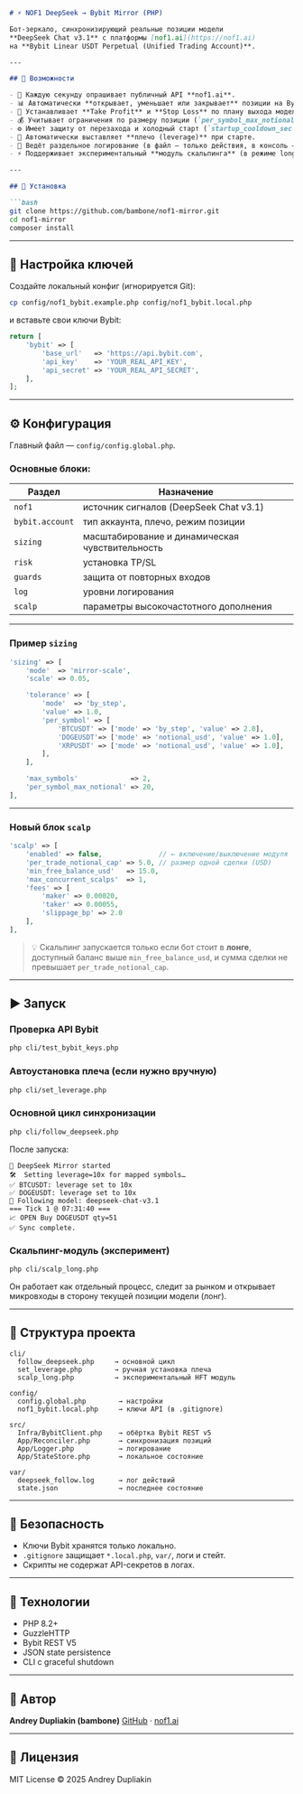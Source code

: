 ````markdown
# ⚡ NOF1 DeepSeek → Bybit Mirror (PHP)

Бот-зеркало, синхронизирующий реальные позиции модели  
**DeepSeek Chat v3.1** с платформы [nof1.ai](https://nof1.ai)  
на **Bybit Linear USDT Perpetual (Unified Trading Account)**.

---

## 🚀 Возможности

- 🔁 Каждую секунду опрашивает публичный API **nof1.ai**.  
- 📊 Автоматически **открывает, уменьшает или закрывает** позиции на Bybit.  
- 🎯 Устанавливает **Take Profit** и **Stop Loss** по плану выхода модели.  
- 💰 Учитывает ограничения по размеру позиции (`per_symbol_max_notional`).  
- ⚙️ Имеет защиту от перезахода и холодный старт (`startup_cooldown_sec`).  
- 🧮 Автоматически выставляет **плечо (leverage)** при старте.  
- 💎 Ведёт раздельное логирование (в файл — только действия, в консоль — всё).  
- ⚡ Поддерживает экспериментальный **модуль скальпинга** (в режиме long).  

---

## 🧩 Установка

```bash
git clone https://github.com/bambone/nof1-mirror.git
cd nof1-mirror
composer install
````

---

## 🔑 Настройка ключей

Создайте локальный конфиг (игнорируется Git):

```bash
cp config/nof1_bybit.example.php config/nof1_bybit.local.php
```

и вставьте свои ключи Bybit:

```php
return [
    'bybit' => [
        'base_url'   => 'https://api.bybit.com',
        'api_key'    => 'YOUR_REAL_API_KEY',
        'api_secret' => 'YOUR_REAL_API_SECRET',
    ],
];
```

---

## ⚙️ Конфигурация

Главный файл — `config/config.global.php`.

### Основные блоки:

| Раздел          | Назначение                                      |
| --------------- | ----------------------------------------------- |
| `nof1`          | источник сигналов (DeepSeek Chat v3.1)          |
| `bybit.account` | тип аккаунта, плечо, режим позиции              |
| `sizing`        | масштабирование и динамическая чувствительность |
| `risk`          | установка TP/SL                                 |
| `guards`        | защита от повторных входов                      |
| `log`           | уровни логирования                              |
| `scalp`         | параметры высокочастотного дополнения           |

---

### Пример `sizing`

```php
'sizing' => [
    'mode'  => 'mirror-scale',
    'scale' => 0.05,

    'tolerance' => [
        'mode'  => 'by_step',
        'value' => 1.0,
        'per_symbol' => [
            'BTCUSDT' => ['mode' => 'by_step', 'value' => 2.0],
            'DOGEUSDT'=> ['mode' => 'notional_usd', 'value' => 1.0],
            'XRPUSDT' => ['mode' => 'notional_usd', 'value' => 1.0],
        ],
    ],

    'max_symbols'             => 2,
    'per_symbol_max_notional' => 20,
],
```

---

### Новый блок `scalp`

```php
'scalp' => [
    'enabled' => false,              // ← включение/выключение модуля
    'per_trade_notional_cap' => 5.0, // размер одной сделки (USD)
    'min_free_balance_usd'   => 15.0,
    'max_concurrent_scalps'  => 1,
    'fees' => [
        'maker' => 0.00020,
        'taker' => 0.00055,
        'slippage_bp' => 2.0
    ],
],
```

> 💡 Скальпинг запускается только если бот стоит в **лонге**,
> доступный баланс выше `min_free_balance_usd`,
> и сумма сделки не превышает `per_trade_notional_cap`.

---

## ▶️ Запуск

### Проверка API Bybit

```bash
php cli/test_bybit_keys.php
```

### Автоустановка плеча (если нужно вручную)

```bash
php cli/set_leverage.php
```

### Основной цикл синхронизации

```bash
php cli/follow_deepseek.php
```

После запуска:

```
🚀 DeepSeek Mirror started
🛠  Setting leverage=10x for mapped symbols…
✅ BTCUSDT: leverage set to 10x
✅ DOGEUSDT: leverage set to 10x
🎯 Following model: deepseek-chat-v3.1
=== Tick 1 @ 07:31:40 ===
📈 OPEN Buy DOGEUSDT qty=51
✅ Sync complete.
```

### Скальпинг-модуль (эксперимент)

```bash
php cli/scalp_long.php
```

Он работает как отдельный процесс, следит за рынком и открывает микровходы
в сторону текущей позиции модели (лонг).

---

## 📂 Структура проекта

```
cli/
  follow_deepseek.php     → основной цикл
  set_leverage.php        → ручная установка плеча
  scalp_long.php          → экспериментальный HFT модуль

config/
  config.global.php        → настройки
  nof1_bybit.local.php     → ключи API (в .gitignore)

src/
  Infra/BybitClient.php    → обёртка Bybit REST v5
  App/Reconciler.php       → синхронизация позиций
  App/Logger.php           → логирование
  App/StateStore.php       → локальное состояние

var/
  deepseek_follow.log      → лог действий
  state.json               → последнее состояние
```

---

## 🧠 Безопасность

* Ключи Bybit хранятся только локально.
* `.gitignore` защищает `*.local.php`, `var/`, логи и стейт.
* Скрипты не содержат API-секретов в логах.

---

## 🧱 Технологии

* PHP 8.2+
* GuzzleHTTP
* Bybit REST V5
* JSON state persistence
* CLI с graceful shutdown

---

## 👤 Автор

**Andrey Dupliakin (bambone)**
[GitHub](https://github.com/bambone) · [nof1.ai](https://nof1.ai)

---

## 📜 Лицензия

MIT License © 2025 Andrey Dupliakin

```
